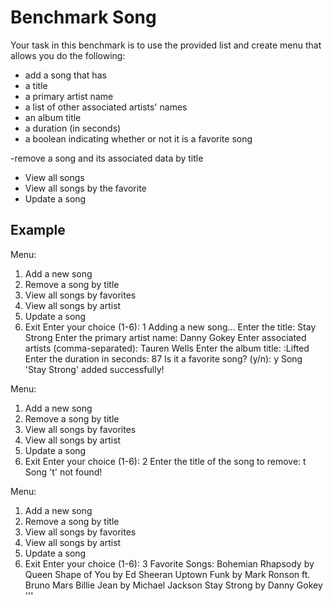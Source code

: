 # Benchmark Song

Your task in this benchmark is to use the provided list and create menu that allows you do the following:

- add a song that has 
 - a title
 - a primary artist name
 - a list of other associated artists' names
 - an album title
 - a duration (in seconds)
 - a boolean indicating whether or not it is a favorite song

-remove a song and its associated data by title
- View all songs
- View all songs by the favorite
- Update a song


## Example

 Menu:
1. Add a new song
2. Remove a song by title
3. View all songs by favorites
4. View all songs by artist
5. Update a song
6. Exit
Enter your choice (1-6): 1
Adding a new song...
Enter the title: Stay Strong
Enter the primary artist name: Danny Gokey
Enter associated artists (comma-separated): Tauren Wells
Enter the album title: :Lifted
Enter the duration in seconds: 87
Is it a favorite song? (y/n): y
Song 'Stay Strong' added successfully!

Menu:
1. Add a new song
2. Remove a song by title
3. View all songs by favorites
4. View all songs by artist
5. Update a song
6. Exit
Enter your choice (1-6): 2
Enter the title of the song to remove: t
Song 't' not found!

Menu:
1. Add a new song
2. Remove a song by title
3. View all songs by favorites
4. View all songs by artist
5. Update a song
6. Exit
Enter your choice (1-6): 3
Favorite Songs:
Bohemian Rhapsody by Queen
Shape of You by Ed Sheeran
Uptown Funk by Mark Ronson ft. Bruno Mars
Billie Jean by Michael Jackson
Stay Strong by Danny Gokey
'''